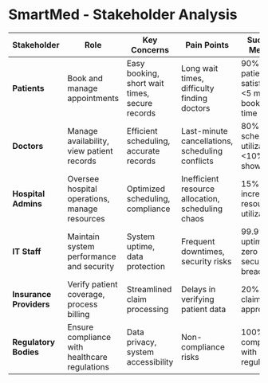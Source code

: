 # SmartMed - Stakeholder Analysis

| **Stakeholder**       | **Role**                                      | **Key Concerns**                               | **Pain Points**                                | **Success Metrics**                             |
|----------------------|----------------------------------|----------------------------------|----------------------------------|----------------------------------|
| **Patients**        | Book and manage appointments      | Easy booking, short wait times, secure records  | Long wait times, difficulty finding doctors | 90%+ patient satisfaction, <5 min booking time |
| **Doctors**         | Manage availability, view patient records  | Efficient scheduling, accurate records  | Last-minute cancellations, scheduling conflicts | 80%+ schedule utilization, <10% no-shows |
| **Hospital Admins** | Oversee hospital operations, manage resources | Optimized scheduling, compliance | Inefficient resource allocation, scheduling chaos | 15%+ increase in resource utilization |
| **IT Staff**        | Maintain system performance and security | System uptime, data protection | Frequent downtimes, security risks | 99.9% uptime, zero major security breaches |
| **Insurance Providers** | Verify patient coverage, process billing | Streamlined claim processing | Delays in verifying patient data | 20% faster claim approvals |
| **Regulatory Bodies** | Ensure compliance with healthcare regulations | Data privacy, system accessibility | Non-compliance risks | 100% compliance with regulations |

